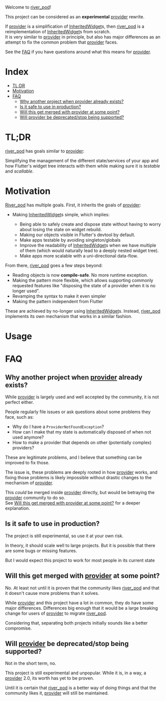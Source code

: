 Welcome to [river_pod]!

This project can be considered as an **experimental** [provider] rewrite.

If [provider] is a simplification of [InheritedWidget]s, then [river_pod] is
a reimplementation of [InheritedWidget]s from scratch.\
It is very similar to [provider] in principle, but also has major differences
as an attempt to fix the common problem that [provider] faces.

See the [FAQ](#FAQ) if you have questions around what this means for [provider].

# Index

- [TL;DR](#tldr)
- [Motivation](#motivation)
- [FAQ](#faq)
  - [Why another project when provider already exists?](#why-another-project-when-provider-already-exists)
  - [Is it safe to use in production?](#is-it-safe-to-use-in-production)
  - [Will this get merged with provider at some point?](#will-this-get-merged-with-provider-at-some-point)
  - [Will provider be deprecated/stop being supported?](#will-provider-be-deprecatedstop-being-supported)

# TL;DR

[river_pod] has goals similar to [provider]:

Simplifying the management of the different state/services of your app
and how Flutter's widget tree interacts with them while making sure
it is _testable_ and _scallable_.

# Motivation

[River_pod] has multiple goals. First, it inherits the goals of [provider]:

- Making [InheritedWidget]s simple, which implies:

  - Being able to safely create and dispose state without having to worry about
    losing the state on widget rebuild.
  - Making our objects visible in Flutter's devtool by default.
  - Make apps testable by avoiding singleton/globals
  - Improve the readability of [InheritedWidget]s when we have multiple of them
    (which would naturally lead to a deeply nested widget tree).
  - Make apps more scalable with a uni-directional data-flow.

From there, [river_pod] goes a few steps beyond:

- Reading objects is now **compile-safe**. No more runtime exception.
- Making the pattern more flexible, which allows supporting commonly requested
  features like "disposing the state of a provider when it is no longer used".
- Revamping the syntax to make it even simpler
- Making the pattern independent from Flutter

These are achieved by no-longer using [InheritedWidget]s. Instead, [river_pod]
implements its own mechanism that works in a similar fashion.

# Usage

# FAQ

## Why another project when [provider] already exists?

While [provider] is largely used and well accepted by the community,
it is not perfect either.

People regularly file issues or ask questions about some problems they face, such as:

- Why do I have a `ProviderNotFoundException`?
- How can I make that my state is automatically disposed of when not used anymore?
- How to make a provider that depends on other (potentially complex) providers?

These are legitimate problems, and I believe that something can be improved to fix
those.

The issue is, these problems are deeply rooted in how [provider] works, and
fixing those problems is likely impossible without drastic changes to the
mechanism of [provider].

This _could_ be merged inside [provider] directly, but would be betraying the
[provider] community to do so.\
See [Will this get merged with provider at some point?](#will-this-get-merged-with-provider-at-some-point)
for a deeper explanation.

## Is it safe to use in production?

The project is still experimental, so use it at your own risk.

In theory, it should scale well to large projects. But it is possible that
there are some bugs or missing features.

But I would expect this project to work for most people in its current state

## Will this get merged with [provider] at some point?

No. At least not until it is proven that the community likes [river_pod]
and that it doesn't cause more problems than it solves.

While [provider] and this project have a lot in common, they do have some
major differences. Differences big enough that it would be a large breaking
change for users of [provider] to migrate [river_pod].

Considering that, separating both projects initially sounds like a better
compromise.

## Will [provider] be deprecated/stop being supported?

Not in the short term, no.

This project is still experimental and unpopular. While it is, in a way,
a [provider] 2.0, its worth has yet to be proven.

Until it is certain that [river_pod] is a better way of doing things
and that the community likes it, [provider] will still be maintained.

[provider]: https://github.com/rrousselGit/provider
[river_pod]: https://github.com/rrousselGit/river_pod
[flutter_hooks]: https://github.com/rrousselGit/flutter_hooks
[inheritedwidget]: https://api.flutter.dev/flutter/widgets/InheritedWidget-class.html
